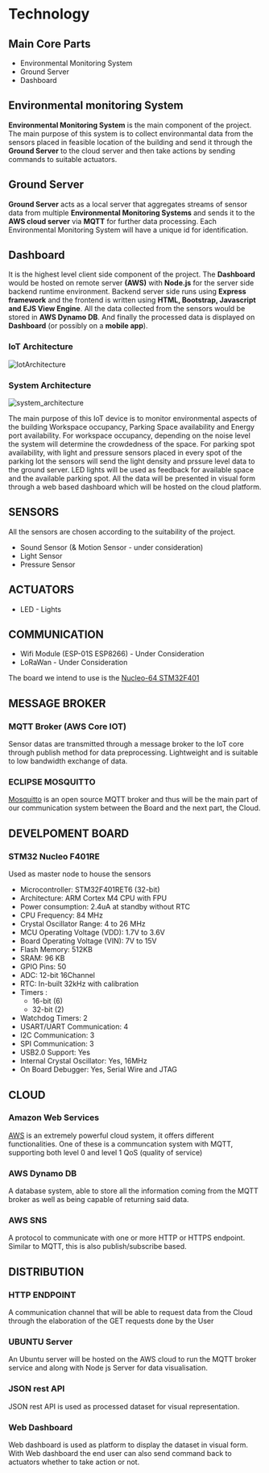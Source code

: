 # Technology

## Main Core Parts
* Environmental Monitoring System
* Ground Server
* Dashboard

## Environmental monitoring System

**Environmental Monitoring System** is the main component of the project. The main purpose of this system is to collect environmantal data from the sensors placed in feasible location of the building and send it through the **Ground Server** to the cloud server and then take actions by sending commands to suitable actuators.

## Ground Server

**Ground Server** acts as a local server that aggregates streams of sensor data from
multiple **Environmental Monitoring Systems** and sends it to the **AWS cloud server** via **MQTT** for
further data processing. Each Environmental Monitoring System will have a unique id for
identification.

## Dashboard

It is the highest level client side component of the project. The **Dashboard** would be
hosted on remote server **(AWS)** with **Node.js** for the server side backend runtime
environment. Backend server side runs using **Express framework** and the frontend is
written using **HTML, Bootstrap, Javascript and EJS View Engine**. All the data
collected from the sensors would be stored in **AWS Dynamo DB**. And finally the
processed data is displayed on **Dashboard** (or possibly on a **mobile app**).

### IoT Architecture

![IotArchitecture](https://user-images.githubusercontent.com/30042823/159380556-12a033e7-b0a5-4973-b486-69c106e3e95b.png)

### System Architecture

![system_architecture](https://user-images.githubusercontent.com/30042823/159380633-c53035a8-05a2-46e0-ab19-4239ae35ea9c.png)

The main purpose of this IoT device is to monitor environmental aspects of the building Workspace occupancy, Parking Space availability and Energy port availability. For workspace occupancy, depending on the noise level the system will determine the crowdedness of the space. For parking spot availability, with light and pressure sensors placed in every spot of the parking lot the sensors will send the light density and prssure level data to the ground server. LED lights will be used as feedback for available space and the available parking spot. 
All the data will be presented in visual form through a web based dashboard which will be hosted on the cloud platform.

## SENSORS
All the sensors are chosen according to the suitability of the project.

* Sound Sensor (& Motion Sensor - under consideration)
* Light Sensor
* Pressure Sensor


## ACTUATORS

* LED - Lights


## COMMUNICATION

* Wifi Module (ESP-01S ESP8266) - Under Consideration 
* LoRaWan - Under Consideration 

The board we intend to use is the [Nucleo-64 STM32F401](https://www.st.com/en/evaluation-tools/nucleo-f401re.html)


## MESSAGE BROKER

### MQTT Broker (AWS Core IOT)

Sensor datas are transmitted through a message broker to the IoT core through publish
method for data preprocessing. Lightweight and is suitable to low bandwidth exchange of data.

### ECLIPSE MOSQUITTO
[Mosquitto](https://mosquitto.org/) is an open source MQTT broker and thus will be the main part of our communication system between the Board and the next part, the Cloud.

## DEVELPOMENT BOARD

### STM32 Nucleo F401RE
Used as master node to house the sensors

* Microcontroller: STM32F401RET6 (32-bit)
* Architecture: ARM Cortex M4 CPU with FPU
* Power consumption: 2.4uA at standby without RTC
* CPU Frequency: 84 MHz
* Crystal Oscillator Range: 4 to 26 MHz
* MCU Operating Voltage (VDD): 1.7V to 3.6V
* Board Operating Voltage (VIN): 7V to 15V
* Flash Memory: 512KB
* SRAM: 96 KB
* GPIO Pins: 50
* ADC: 12-bit 16Channel
* RTC: In-built 32kHz with calibration
* Timers :
    * 16-bit (6)
    * 32-bit (2)
* Watchdog Timers: 2
* USART/UART Communication: 4
* I2C Communication: 3
* SPI Communication: 3
* USB2.0 Support: Yes
* Internal Crystal Oscillator: Yes, 16MHz
* On Board Debugger: Yes, Serial Wire and JTAG

## CLOUD

### Amazon Web Services
[AWS](https://aws.amazon.com/it/) is an extremely powerful cloud system, it offers different functionalities. One of these is a communcation system with MQTT, supporting both level 0 and level 1 QoS (quality of service)

### AWS Dynamo DB
A database system, able to store all the information coming from the MQTT broker as well as being capable of returning said data.

### AWS SNS
A protocol to communicate with one or more HTTP or HTTPS endpoint. Similar to MQTT, this is also publish/subscribe based.


## DISTRIBUTION

### HTTP ENDPOINT
A communication channel that will be able to request data from the Cloud through the elaboration of the GET requests done by the User

### UBUNTU Server

An Ubuntu server will be hosted on the AWS cloud to run the MQTT broker service and
along with Node js Server for data visualisation.

### JSON rest API

JSON rest API is used as processed dataset for visual representation.

### Web Dashboard

Web dashboard is used as platform to display the dataset in visual form. With Web
dashboard the end user can also send command back to actuators whether to take
action or not.